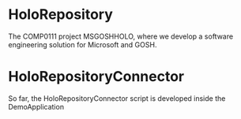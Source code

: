 # HoloRepository
The COMP0111 project MSGOSHHOLO, where we develop a software engineering solution for Microsoft and GOSH.
# HoloRepositoryConnector
So far, the HoloRepositoryConnector script is developed inside the DemoApplication 